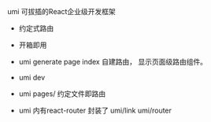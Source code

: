 umi 可拔插的React企业级开发框架

- 约定式路由
- 开箱即用

- umi generate page index
自建路由， 显示页面级路由组件。
- umi dev
- umi pages/ 约定文件即路由
- umi 内有react-router 封装了
umi/link umi/router
